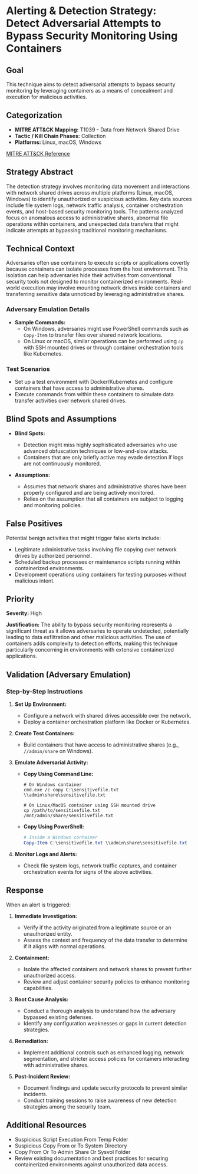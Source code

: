 # Alerting & Detection Strategy: Detect Adversarial Attempts to Bypass Security Monitoring Using Containers

## Goal
This technique aims to detect adversarial attempts to bypass security monitoring by leveraging containers as a means of concealment and execution for malicious activities.

## Categorization
- **MITRE ATT&CK Mapping:** T1039 - Data from Network Shared Drive
- **Tactic / Kill Chain Phases:** Collection
- **Platforms:** Linux, macOS, Windows

[MITRE ATT&CK Reference](https://attack.mitre.org/techniques/T1039)

## Strategy Abstract
The detection strategy involves monitoring data movement and interactions with network shared drives across multiple platforms (Linux, macOS, Windows) to identify unauthorized or suspicious activities. Key data sources include file system logs, network traffic analysis, container orchestration events, and host-based security monitoring tools. The patterns analyzed focus on anomalous access to administrative shares, abnormal file operations within containers, and unexpected data transfers that might indicate attempts at bypassing traditional monitoring mechanisms.

## Technical Context
Adversaries often use containers to execute scripts or applications covertly because containers can isolate processes from the host environment. This isolation can help adversaries hide their activities from conventional security tools not designed to monitor containerized environments. Real-world execution may involve mounting network drives inside containers and transferring sensitive data unnoticed by leveraging administrative shares.

### Adversary Emulation Details
- **Sample Commands:**
  - On Windows, adversaries might use PowerShell commands such as `Copy-Item` to transfer files over shared network locations.
  - On Linux or macOS, similar operations can be performed using `cp` with SSH mounted drives or through container orchestration tools like Kubernetes.

### Test Scenarios
- Set up a test environment with Docker/Kubernetes and configure containers that have access to administrative shares.
- Execute commands from within these containers to simulate data transfer activities over network shared drives.

## Blind Spots and Assumptions
- **Blind Spots:**
  - Detection might miss highly sophisticated adversaries who use advanced obfuscation techniques or low-and-slow attacks.
  - Containers that are only briefly active may evade detection if logs are not continuously monitored.
  
- **Assumptions:**
  - Assumes that network shares and administrative shares have been properly configured and are being actively monitored.
  - Relies on the assumption that all containers are subject to logging and monitoring policies.

## False Positives
Potential benign activities that might trigger false alerts include:
- Legitimate administrative tasks involving file copying over network drives by authorized personnel.
- Scheduled backup processes or maintenance scripts running within containerized environments.
- Development operations using containers for testing purposes without malicious intent.

## Priority
**Severity:** High

**Justification:** The ability to bypass security monitoring represents a significant threat as it allows adversaries to operate undetected, potentially leading to data exfiltration and other malicious activities. The use of containers adds complexity to detection efforts, making this technique particularly concerning in environments with extensive containerized applications.

## Validation (Adversary Emulation)
### Step-by-Step Instructions

1. **Set Up Environment:**
   - Configure a network with shared drives accessible over the network.
   - Deploy a container orchestration platform like Docker or Kubernetes.

2. **Create Test Containers:**
   - Build containers that have access to administrative shares (e.g., `//admin/share` on Windows).

3. **Emulate Adversarial Activity:**

   - **Copy Using Command Line:**
     ```shell
     # On Windows container
     cmd.exe /c copy C:\sensitivefile.txt \\admin\share\sensitivefile.txt
     
     # On Linux/MacOS container using SSH mounted drive
     cp /path/to/sensitivefile.txt /mnt/admin/share/sensitivefile.txt
     ```

   - **Copy Using PowerShell:**
     ```powershell
     # Inside a Windows container
     Copy-Item C:\sensitivefile.txt \\admin\share\sensitivefile.txt
     ```

4. **Monitor Logs and Alerts:**
   - Check file system logs, network traffic captures, and container orchestration events for signs of the above activities.

## Response
When an alert is triggered:
1. **Immediate Investigation:**
   - Verify if the activity originated from a legitimate source or an unauthorized entity.
   - Assess the context and frequency of the data transfer to determine if it aligns with normal operations.

2. **Containment:**
   - Isolate the affected containers and network shares to prevent further unauthorized access.
   - Review and adjust container security policies to enhance monitoring capabilities.

3. **Root Cause Analysis:**
   - Conduct a thorough analysis to understand how the adversary bypassed existing defenses.
   - Identify any configuration weaknesses or gaps in current detection strategies.

4. **Remediation:**
   - Implement additional controls such as enhanced logging, network segmentation, and stricter access policies for containers interacting with administrative shares.

5. **Post-Incident Review:**
   - Document findings and update security protocols to prevent similar incidents.
   - Conduct training sessions to raise awareness of new detection strategies among the security team.

## Additional Resources
- Suspicious Script Execution From Temp Folder
- Suspicious Copy From or To System Directory
- Copy From Or To Admin Share Or Sysvol Folder
- Review existing documentation and best practices for securing containerized environments against unauthorized data access.